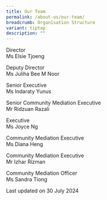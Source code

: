 ```yaml
---
title: Our Team
permalink: /about-us/our-team/
breadcrumb: Organisation Structure
variant: tiptap
description: ""
---
```

<div class="staff-list">
    <p>Director<br>Ms Elsie Tjoeng</p>
    <p>Deputy Director<br>Ms Juliha Bee M Noor</p>
    <p>Senior Executive<br>Ms Indaraty Yunus</p>
    <p>Senior Community Mediation Executive<br>Mr Ridzuan Razali</p>
    <p>Executive<br>Ms Joyce Ng</p>
    <p>Community Mediation Executive<br>Ms Diana Heng</p>
    <p>Community Mediation Executive<br>Mr Izhar Rizman</p>
    <p>Community Mediation Officer<br>Ms Sandra Tiong</p>
    <p class="right-side-updated">Last updated on 30 July 2024</p>
</div>